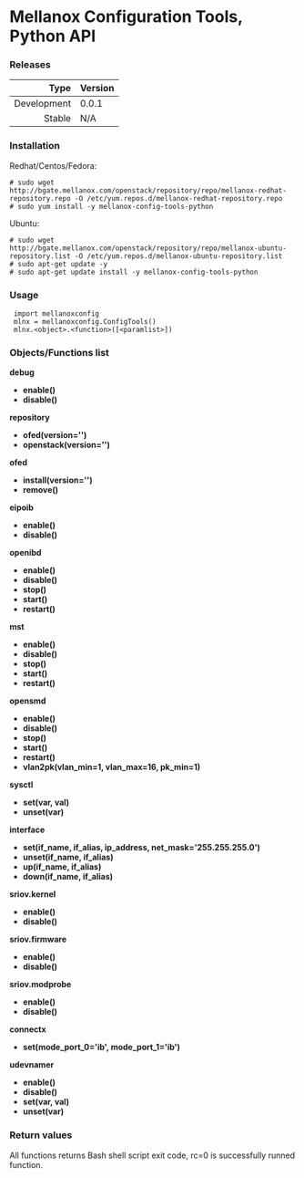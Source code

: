 # Mellanox Configuration Tools, Python API

### Releases
|Type|Version|
|---:|:---|
|Development|0.0.1|
|Stable|N/A|

### Installation
Redhat/Centos/Fedora:
```
# sudo wget http://bgate.mellanox.com/openstack/repository/repo/mellanox-redhat-repository.repo -O /etc/yum.repos.d/mellanox-redhat-repository.repo
# sudo yum install -y mellanox-config-tools-python
```
Ubuntu:
```
# sudo wget http://bgate.mellanox.com/openstack/repository/repo/mellanox-ubuntu-repository.list -O /etc/yum.repos.d/mellanox-ubuntu-repository.list
# sudo apt-get update -y
# sudo apt-get update install -y mellanox-config-tools-python
```

### Usage

```
 import mellanoxconfig
 mlnx = mellanoxconfig.ConfigTools()
 mlnx.<object>.<function>([<paramlist>])
```

### Objects/Functions list

**debug**
+ **enable()**
+ **disable()**

**repository**
+ **ofed(version='')**
+ **openstack(version='')**

**ofed**
+ **install(version='')**
+ **remove()**

**eipoib**
+ **enable()**
+ **disable()**

**openibd**
+ **enable()**
+ **disable()**
+ **stop()**
+ **start()**
+ **restart()**

**mst**
+ **enable()**
+ **disable()**
+ **stop()**
+ **start()**
+ **restart()**

**opensmd**
+ **enable()**
+ **disable()**
+ **stop()**
+ **start()**
+ **restart()**
+ **vlan2pk(vlan_min=1, vlan_max=16, pk_min=1)**

**sysctl**
+ **set(var, val)**
+ **unset(var)**

**interface**
+ **set(if_name, if_alias, ip_address, net_mask='255.255.255.0')**
+ **unset(if_name, if_alias)**
+ **up(if_name, if_alias)**
+ **down(if_name, if_alias)**

**sriov.kernel**
+ **enable()**
+ **disable()**

**sriov.firmware**
+ **enable()**
+ **disable()**

**sriov.modprobe**
+ **enable()**
+ **disable()**

**connectx**
+ **set(mode_port_0='ib', mode_port_1='ib')**

**udevnamer**
+ **enable()**
+ **disable()**
+ **set(var, val)**
+ **unset(var)**

### Return values
All functions returns Bash shell script exit code, rc=0 is successfully runned function.

